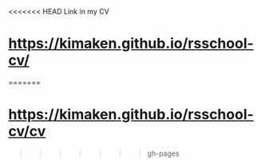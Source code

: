 <<<<<<< HEAD
Link in my CV
# https://kimaken.github.io/rsschool-cv/
=======
# https://kimaken.github.io/rsschool-cv/cv
>>>>>>> gh-pages
